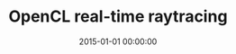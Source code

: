 ---
layout: inner
position: right
title: 'OpenCL real-time raytracing'
date: 2015-01-01 00:00:00
categories: development
tags: Raytracing OpenCL Parallel GPU
featured_image: '/img/posts/portfolio/raytracer/subdivision.png'
lead_text: 'Spatial subdivision in real-time ray tracing.'
project_link: ''
---